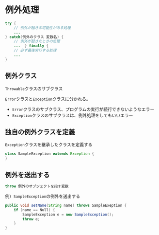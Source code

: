 # 例外処理

```java
try {
    // 例外が起きる可能性がある処理
    ... 
} catch(例外のクラス 変数名) {
    // 例外が起きたときの処理
    ...  } finally {
    // 必ず最後実行する処理
    ...
}
```

## 例外クラス

`Throwable`クラスのサブクラス

`Error`クラスと`Exception`クラスに分かれる。

- `Error`クラスのサブクラス、プログラムの実行が続行できないようなエラー
- `Exception`クラスのサブクラスは、例外処理をしてもいいエラー

## 独自の例外クラスを定義

`Exception`クラスを継承したクラスを定義する

```java
class SampleException extends Exception {
}
```

## 例外を送出する

```java
throw 例外のオブジェクトを指す変数
```

例）`SampleException`の例外を送出する

```java
public void setName(String name) throws SampleExeption {
    if (name == Null) {
        SampleException e = new SampleException();
        throw e;
    }
}
```


